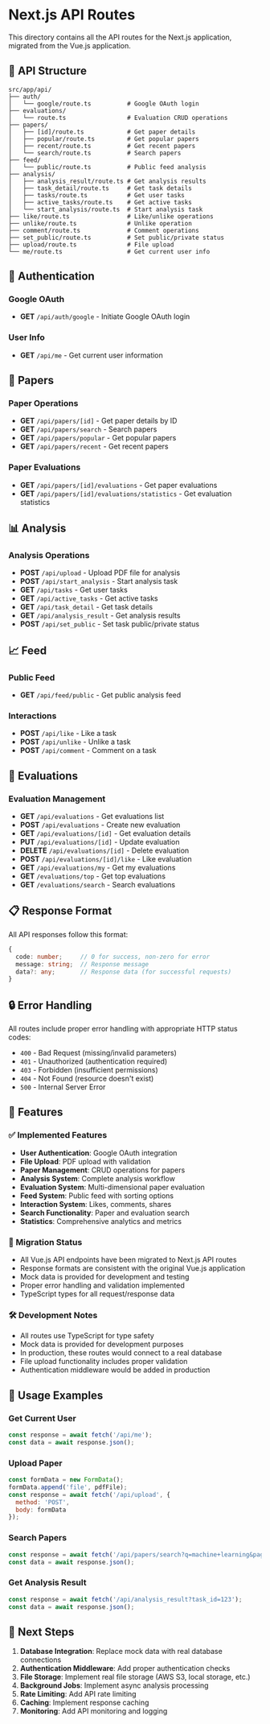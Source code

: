 # Next.js API Routes

This directory contains all the API routes for the Next.js application, migrated from the Vue.js application.

## 📁 API Structure

```
src/app/api/
├── auth/
│   └── google/route.ts          # Google OAuth login
├── evaluations/
│   └── route.ts                 # Evaluation CRUD operations
├── papers/
│   ├── [id]/route.ts            # Get paper details
│   ├── popular/route.ts         # Get popular papers
│   ├── recent/route.ts          # Get recent papers
│   └── search/route.ts          # Search papers
├── feed/
│   └── public/route.ts          # Public feed analysis
├── analysis/
│   ├── analysis_result/route.ts # Get analysis results
│   ├── task_detail/route.ts     # Get task details
│   ├── tasks/route.ts           # Get user tasks
│   ├── active_tasks/route.ts    # Get active tasks
│   └── start_analysis/route.ts  # Start analysis task
├── like/route.ts                # Like/unlike operations
├── unlike/route.ts              # Unlike operation
├── comment/route.ts             # Comment operations
├── set_public/route.ts          # Set public/private status
├── upload/route.ts              # File upload
└── me/route.ts                  # Get current user info
```

## 🔐 Authentication

### Google OAuth
- **GET** `/api/auth/google` - Initiate Google OAuth login

### User Info
- **GET** `/api/me` - Get current user information

## 📄 Papers

### Paper Operations
- **GET** `/api/papers/[id]` - Get paper details by ID
- **GET** `/api/papers/search` - Search papers
- **GET** `/api/papers/popular` - Get popular papers
- **GET** `/api/papers/recent` - Get recent papers

### Paper Evaluations
- **GET** `/api/papers/[id]/evaluations` - Get paper evaluations
- **GET** `/api/papers/[id]/evaluations/statistics` - Get evaluation statistics

## 📊 Analysis

### Analysis Operations
- **POST** `/api/upload` - Upload PDF file for analysis
- **POST** `/api/start_analysis` - Start analysis task
- **GET** `/api/tasks` - Get user tasks
- **GET** `/api/active_tasks` - Get active tasks
- **GET** `/api/task_detail` - Get task details
- **GET** `/api/analysis_result` - Get analysis results
- **POST** `/api/set_public` - Set task public/private status

## 📈 Feed

### Public Feed
- **GET** `/api/feed/public` - Get public analysis feed

### Interactions
- **POST** `/api/like` - Like a task
- **POST** `/api/unlike` - Unlike a task
- **POST** `/api/comment` - Comment on a task

## 📝 Evaluations

### Evaluation Management
- **GET** `/api/evaluations` - Get evaluations list
- **POST** `/api/evaluations` - Create new evaluation
- **GET** `/api/evaluations/[id]` - Get evaluation details
- **PUT** `/api/evaluations/[id]` - Update evaluation
- **DELETE** `/api/evaluations/[id]` - Delete evaluation
- **POST** `/api/evaluations/[id]/like` - Like evaluation
- **GET** `/api/evaluations/my` - Get my evaluations
- **GET** `/evaluations/top` - Get top evaluations
- **GET** `/evaluations/search` - Search evaluations

## 📋 Response Format

All API responses follow this format:

```typescript
{
  code: number;     // 0 for success, non-zero for error
  message: string;  // Response message
  data?: any;       // Response data (for successful requests)
}
```

## 🔒 Error Handling

All routes include proper error handling with appropriate HTTP status codes:

- `400` - Bad Request (missing/invalid parameters)
- `401` - Unauthorized (authentication required)
- `403` - Forbidden (insufficient permissions)
- `404` - Not Found (resource doesn't exist)
- `500` - Internal Server Error

## 🚀 Features

### ✅ Implemented Features
- **User Authentication**: Google OAuth integration
- **File Upload**: PDF upload with validation
- **Paper Management**: CRUD operations for papers
- **Analysis System**: Complete analysis workflow
- **Evaluation System**: Multi-dimensional paper evaluation
- **Feed System**: Public feed with sorting options
- **Interaction System**: Likes, comments, shares
- **Search Functionality**: Paper and evaluation search
- **Statistics**: Comprehensive analytics and metrics

### 🔄 Migration Status
- All Vue.js API endpoints have been migrated to Next.js API routes
- Response formats are consistent with the original Vue.js application
- Mock data is provided for development and testing
- Proper error handling and validation implemented
- TypeScript types for all request/response data

### 🛠️ Development Notes
- All routes use TypeScript for type safety
- Mock data is provided for development purposes
- In production, these routes would connect to a real database
- File upload functionality includes proper validation
- Authentication middleware would be added in production

## 📝 Usage Examples

### Get Current User
```javascript
const response = await fetch('/api/me');
const data = await response.json();
```

### Upload Paper
```javascript
const formData = new FormData();
formData.append('file', pdfFile);
const response = await fetch('/api/upload', {
  method: 'POST',
  body: formData
});
```

### Search Papers
```javascript
const response = await fetch('/api/papers/search?q=machine+learning&page=1&pageSize=10');
const data = await response.json();
```

### Get Analysis Result
```javascript
const response = await fetch('/api/analysis_result?task_id=123');
const data = await response.json();
```

## 🔄 Next Steps

1. **Database Integration**: Replace mock data with real database connections
2. **Authentication Middleware**: Add proper authentication checks
3. **File Storage**: Implement real file storage (AWS S3, local storage, etc.)
4. **Background Jobs**: Implement async analysis processing
5. **Rate Limiting**: Add API rate limiting
6. **Caching**: Implement response caching
7. **Monitoring**: Add API monitoring and logging